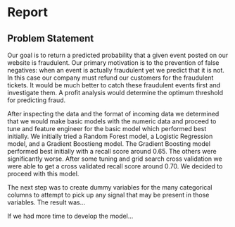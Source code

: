 # Report

## Problem Statement

Our goal is to return a predicted probability that a given event posted on our website is fraudulent. Our primary motivation is to the prevention of false negatives: when an event is actually fraudulent yet we predict that it is not. In this case our company must refund our customers for the fraudulent tickets. It would be much better to catch these fraudulent events first and investigate them. A profit analysis would determine the optimum threshold for predicting fraud.

After inspecting the data and the format of incoming data we determined that we would make basic models with the numeric data and proceed to tune and feature engineer for the basic model which performed best initially. We initially tried a Random Forest model, a Logistic Regression model, and a Gradient Boostieng model. The Gradient Boosting model performed best initially with a recall score around 0.65. The others were significantly worse. After some tuning and grid search cross validation we were able to get a cross validated recall score around 0.70. We decided to proceed with this model.

The next step was to create dummy variables for the many categorical columns to attempt to pick up any signal that may be present in those variables. The result was...

If we had more time to develop the model...

